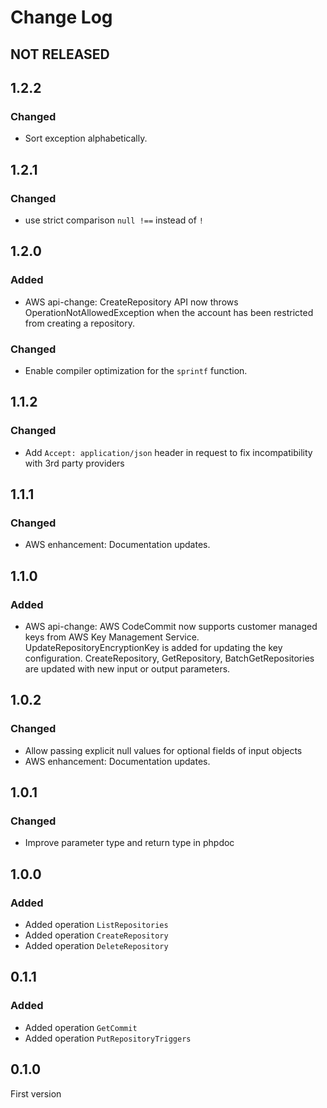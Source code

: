 # Change Log

## NOT RELEASED

## 1.2.2

### Changed

- Sort exception alphabetically.

## 1.2.1

### Changed

- use strict comparison `null !==` instead of `!`

## 1.2.0

### Added

- AWS api-change: CreateRepository API now throws OperationNotAllowedException when the account has been restricted from creating a repository.

### Changed

- Enable compiler optimization for the `sprintf` function.

## 1.1.2

### Changed

- Add `Accept: application/json` header in request to fix incompatibility with 3rd party providers

## 1.1.1

### Changed

- AWS enhancement: Documentation updates.

## 1.1.0

### Added

- AWS api-change: AWS CodeCommit now supports customer managed keys from AWS Key Management Service. UpdateRepositoryEncryptionKey is added for updating the key configuration. CreateRepository, GetRepository, BatchGetRepositories are updated with new input or output parameters.

## 1.0.2

### Changed

- Allow passing explicit null values for optional fields of input objects
- AWS enhancement: Documentation updates.

## 1.0.1

### Changed

- Improve parameter type and return type in phpdoc

## 1.0.0

### Added

- Added operation `ListRepositories`
- Added operation `CreateRepository`
- Added operation `DeleteRepository`

## 0.1.1

### Added

- Added operation `GetCommit`
- Added operation `PutRepositoryTriggers`

## 0.1.0

First version
